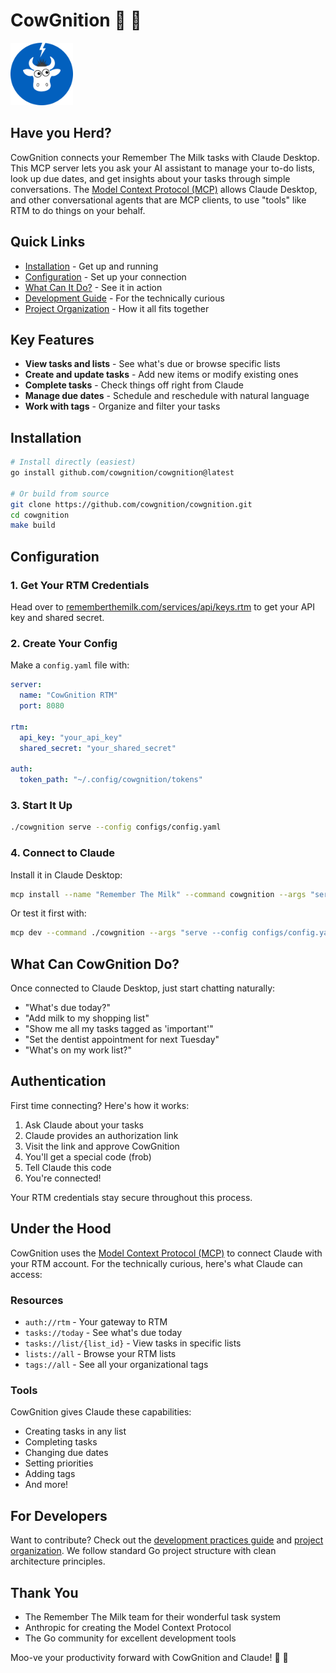 # CowGnition 🐄 🧠

<img src="/assets/cowgnition_logo.png" alt="CowGnition Logo" width="100" height="100">

## Have you Herd?

CowGnition connects your Remember The Milk tasks with Claude Desktop. This MCP server lets you ask your AI assistant to manage your to-do lists, look up due dates, and get insights about your tasks through simple conversations. The [Model Context Protocol (MCP)](https://modelcontextprotocol.io/) allows Claude Desktop, and other conversational agents that are MCP clients, to use "tools" like RTM to do things on your behalf. 

## Quick Links

- [Installation](#installation) - Get up and running
- [Configuration](#configuration) - Set up your connection
- [What Can It Do?](#what-can-cowgnition-do) - See it in action
- [Development Guide](GO_PRACTICES.md) - For the technically curious
- [Project Organization](docs/PROJECT_ORGANIZATION.md) - How it all fits together

## Key Features

- **View tasks and lists** - See what's due or browse specific lists
- **Create and update tasks** - Add new items or modify existing ones
- **Complete tasks** - Check things off right from Claude
- **Manage due dates** - Schedule and reschedule with natural language
- **Work with tags** - Organize and filter your tasks

## Installation

```bash
# Install directly (easiest)
go install github.com/cowgnition/cowgnition@latest

# Or build from source
git clone https://github.com/cowgnition/cowgnition.git
cd cowgnition
make build
```

## Configuration

### 1. Get Your RTM Credentials

Head over to [rememberthemilk.com/services/api/keys.rtm](https://www.rememberthemilk.com/services/api/keys.rtm) to get your API key and shared secret.

### 2. Create Your Config

Make a `config.yaml` file with:

```yaml
server:
  name: "CowGnition RTM"
  port: 8080

rtm:
  api_key: "your_api_key" 
  shared_secret: "your_shared_secret"

auth:
  token_path: "~/.config/cowgnition/tokens"
```

### 3. Start It Up

```bash
./cowgnition serve --config configs/config.yaml
```

### 4. Connect to Claude

Install it in Claude Desktop:

```bash
mcp install --name "Remember The Milk" --command cowgnition --args "serve --config configs/config.yaml"
```

Or test it first with:

```bash
mcp dev --command ./cowgnition --args "serve --config configs/config.yaml"
```

## What Can CowGnition Do?

Once connected to Claude Desktop, just start chatting naturally:

- "What's due today?"
- "Add milk to my shopping list"
- "Show me all my tasks tagged as 'important'"
- "Set the dentist appointment for next Tuesday"
- "What's on my work list?"

## Authentication

First time connecting? Here's how it works:

1. Ask Claude about your tasks
2. Claude provides an authorization link
3. Visit the link and approve CowGnition
4. You'll get a special code (frob)
5. Tell Claude this code
6. You're connected!

Your RTM credentials stay secure throughout this process.

## Under the Hood

CowGnition uses the [Model Context Protocol (MCP)](https://modelcontextprotocol.io/) to connect Claude with your RTM account. For the technically curious, here's what Claude can access:

### Resources

- `auth://rtm` - Your gateway to RTM
- `tasks://today` - See what's due today
- `tasks://list/{list_id}` - View tasks in specific lists
- `lists://all` - Browse your RTM lists
- `tags://all` - See all your organizational tags

### Tools

CowGnition gives Claude these capabilities:

- Creating tasks in any list
- Completing tasks
- Changing due dates
- Setting priorities
- Adding tags
- And more!

## For Developers

Want to contribute? Check out the [development practices guide](GO_PRACTICES.md) and [project organization](docs/PROJECT_ORGANIZATION.md). We follow standard Go project structure with clean architecture principles.

## Thank You

- The Remember The Milk team for their wonderful task system
- Anthropic for creating the Model Context Protocol
- The Go community for excellent development tools

Moo-ve your productivity forward with CowGnition and Claude! 🐄 🧠

